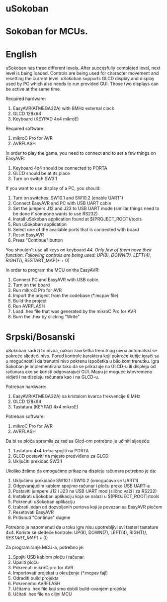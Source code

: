 # uSokoban
# Sokoban for MCUs.

# English

uSokoban has three different levels. After succesfully completed level, next level is being loaded.
Controls are being used for character movement and resetting the current level.
uSokoban supports GLCD display and display used by PC which also needs to run provided GUI.
Those two displays can be active at the same time.

Required hardware:
1. EasyAVR(ATMEGA32A) with 8MHz external clock
2. GLCD 128x64
3. Keyboard (KEYPAD 4x4 mikroE)

Required software:
1. mikroC Pro for AVR
2. AVRFLASH

In order to play the game, you need to connect and to set a few things on EasyAVR:
1. Keyboard 4x4 should be connected to PORTA
2. GLCD should be at its place
3. Turn on switch SW3.1

If you want to use display of a PC, you should:
1. Turn on switches: SW10.1 and SW10.2 (enable UART1)
2. Connect EasyAVR and PC with USB UART cable
3. Set the jumpers J12 and J23 to USB UART mode (similar things need to be done if someone wants to use RS232)
4. Install uSokoban application found at $(PROJECT_ROOT)/tools
5. Run uSokoban application
6. Select one of the available ports that is connected with board
7. Reset EasyAVR
8. Press "Continue" button

You shouldn't use all keys on keyboard 4*4. Only few of them have their function.
Following controls are being used:
UP(8), DOWN(7), LEFT(4), RIGHT(*), RESTART_MAP(* + 0)

In order to program the MCU on the EasyAVR:
1. Connect PC and EasyAVR with USB cable.
2. Turn on the board
3. Run mikroC Pro for AVR
4. Import the project from the codebase (*.mcpav file)
5. Build the project
6. Run AVRFLASH
7. Load .hex file that was generated by the mikroC Pro for AVR
8. Burn the .hex by clicking "Write"

# Srpski/Bosanski

uSokoban sadrži tri nivoa, nakon završetka trenutnog nivoa automatski se pokreće sljedeći nivo.
Pored kontrole karaktera koji pokreće kutije igrači su u mogućnosti i da trenutni nivo pokrenu ispočetka u bilo kom trenutku.
Igra Sokoban je implementirana tako da se prikazuje na GLCD-u ili displeju od računara ako se koristi odgovarajući GUI.
Mapu je moguće istovremeno vidjeti i na displeju računara kao i na GLCD-u.

Potreban hardware:
1. EasyAVR(ATMEGA32A) sa kristalom kvarca frekvencije 8 MHz
2. GLCD 128x64
3. Tastatura (KEYPAD 4x4 mikroE)

Potreban software:
1. mikroC Pro for AVR
2. AVRFLASH

Da bi se ploča spremila za rad sa Glcd-om potrebno je učiniti sljedeće:
1. Tastaturu 4x4 treba spojiti na PORTA
2. GLCD postaviti na mjesto predviđeno za GLCD
3. Uključiti prekidač SW3.1

Ukoliko želimo da omogućimo prikaz na displeju računara potrebno je da:
1. Uključimo prekidače SW10.1 i SW10.2 (omogućava se UART1)
2. Odgovarajućim kablom spojimo računar i ploču preko USB UART-a
3. Postaviti jumpere J12 i J23 na USB UART mod (slično važi i za RS232)
4. Instalirati uSokoban aplikaciju koja se nalazi u $(PROJECT_ROOT)/tools
5. Pokrenuti uSokoban aplikaciju
6. Izabrati jedan od dozvoljenih portova koji je povezan sa EasyAVR pločom
7. Resetovati EasyAVR
8. Pritisnuti "Continue" dugme

Potrebno je napomenuti da u toku igre nisu upotrebljivi svi tasteri tastature 4x4.
Koriste se sledeće kontrole:
UP(8), DOWN(7), LEFT(4), RIGHT(*), RESTART_MAP(* + 0)

Za programiranje MCU-a, potrebno je:
1. Spojiti USB kablom ploču i računar.
2. Upaliti ploču
3. Pokrenuti mikroC pro for AVR
4. Importovati projekat u okruženje (*.mcpav fajl)
5. Odraditi build projekta
6. Pokrenemo AVRFLASH
7. Učitamo .hex file koji smo dobili build-ovanjem projekta
8. Učitati .hex file na ciljni MCU